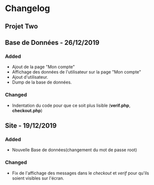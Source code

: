 # Changelog

## Projet Two

## Base de Données - 26/12/2019

### Added

- Ajout de la page "Mon compte"
- Affichage des données de l'utilisateur sur la page "Mon compte"
- Ajout d'utilisateur.
- Dump de la base de données.

### Changed

- Indentation du code pour que ce soit plus lisible (**verif.php**, **checkout.php**)

## Site - 19/12/2019

### Added

- Nouvelle Base de données(changement du mot de passe root)

### Changed

- Fix de l'affichage des messages dans le _checkout_ et _verif_ pour qu'ils soient visibles sur l'écran.
